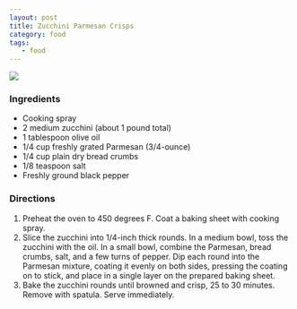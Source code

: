 ```yaml
---
layout: post
title: Zucchini Parmesan Crisps
category: food
tags:
   - food
---
```


![](http://d.pr/i/1f96.png)

### Ingredients

- Cooking spray
- 2 medium zucchini (about 1 pound total)
- 1 tablespoon olive oil
- 1/4 cup freshly grated Parmesan (3/4-ounce)
- 1/4 cup plain dry bread crumbs
- 1/8 teaspoon salt
- Freshly ground black pepper

### Directions

1. Preheat the oven to 450 degrees F. Coat a baking sheet with cooking spray.
2. Slice the zucchini into 1/4-inch thick rounds. In a medium bowl, toss the zucchini with the oil. In a small bowl, combine the Parmesan, bread crumbs, salt, and a few turns of pepper. Dip each round into the Parmesan mixture, coating it evenly on both sides, pressing the coating on to stick, and place in a single layer on the prepared baking sheet.
3. Bake the zucchini rounds until browned and crisp, 25 to 30 minutes. Remove with spatula. Serve immediately.
